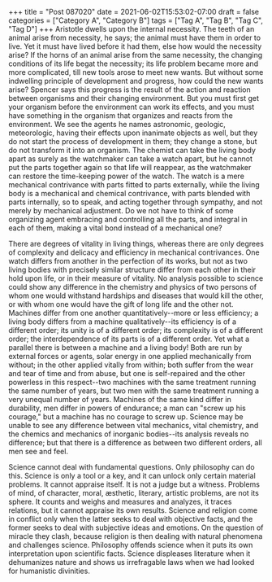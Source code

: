 +++
title = "Post 087020"
date = 2021-06-02T15:53:02-07:00
draft = false
categories = ["Category A", "Category B"]
tags = ["Tag A", "Tag B", "Tag C", "Tag D"]
+++
Aristotle dwells upon the internal necessity. The teeth of an animal arise from necessity, he says; the animal must have them in order to live. Yet it must have lived before it had them, else how would the necessity arise? If the horns of an animal arise from the same necessity, the changing conditions of its life begat the necessity; its life problem became more and more complicated, till new tools arose to meet new wants. But without some indwelling principle of development and progress, how could the new wants arise? Spencer says this progress is the result of the action and reaction between organisms and their changing environment. But you must first get your organism before the environment can work its effects, and you must have something in the organism that organizes and reacts from the environment. We see the agents he names astronomic, geologic, meteorologic, having their effects upon inanimate objects as well, but they do not start the process of development in them; they change a stone, but do not transform it into an organism. The chemist can take the living body apart as surely as the watchmaker can take a watch apart, but he cannot put the parts together again so that life will reappear, as the watchmaker can restore the time-keeping power of the watch. The watch is a mere mechanical contrivance with parts fitted to parts externally, while the living body is a mechanical and chemical contrivance, with parts blended with parts internally, so to speak, and acting together through sympathy, and not merely by mechanical adjustment. Do we not have to think of some organizing agent embracing and controlling all the parts, and integral in each of them, making a vital bond instead of a mechanical one?

There are degrees of vitality in living things, whereas there are only degrees of complexity and delicacy and efficiency in mechanical contrivances. One watch differs from another in the perfection of its works, but not as two living bodies with precisely similar structure differ from each other in their hold upon life, or in their measure of vitality. No analysis possible to science could show any difference in the chemistry and physics of two persons of whom one would withstand hardships and diseases that would kill the other, or with whom one would have the gift of long life and the other not. Machines differ from one another quantitatively--more or less efficiency; a living body differs from a machine qualitatively--its efficiency is of a different order; its unity is of a different order; its complexity is of a different order; the interdependence of its parts is of a different order. Yet what a parallel there is between a machine and a living body! Both are run by external forces or agents, solar energy in one applied mechanically from without; in the other applied vitally from within; both suffer from the wear and tear of time and from abuse, but one is self-repaired and the other powerless in this respect--two machines with the same treatment running the same number of years, but two men with the same treatment running a very unequal number of years. Machines of the same kind differ in durability, men differ in powers of endurance; a man can "screw up his courage," but a machine has no courage to screw up. Science may be unable to see any difference between vital mechanics, vital chemistry, and the chemics and mechanics of inorganic bodies--its analysis reveals no difference; but that there is a difference as between two different orders, all men see and feel.

Science cannot deal with fundamental questions. Only philosophy can do this. Science is only a tool or a key, and it can unlock only certain material problems. It cannot appraise itself. It is not a judge but a witness. Problems of mind, of character, moral, æsthetic, literary, artistic problems, are not its sphere. It counts and weighs and measures and analyzes, it traces relations, but it cannot appraise its own results. Science and religion come in conflict only when the latter seeks to deal with objective facts, and the former seeks to deal with subjective ideas and emotions. On the question of miracle they clash, because religion is then dealing with natural phenomena and challenges science. Philosophy offends science when it puts its own interpretation upon scientific facts. Science displeases literature when it dehumanizes nature and shows us irrefragable laws when we had looked for humanistic divinities.

